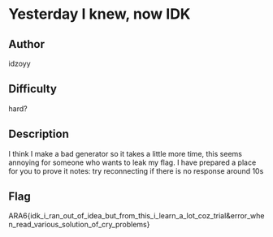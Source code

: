 # Yesterday I knew, now IDK

## Author

idzoyy

## Difficulty

hard?

## Description

I think I make a bad generator so it takes a little more time, this seems annoying for someone who wants to leak my flag. I have prepared a place for you to prove it
notes: try reconnecting if there is no response around 10s

## Flag

ARA6{idk_i_ran_out_of_idea_but_from_this_i_learn_a_lot_coz_trial&error_when_read_various_solution_of_cry_problems}
